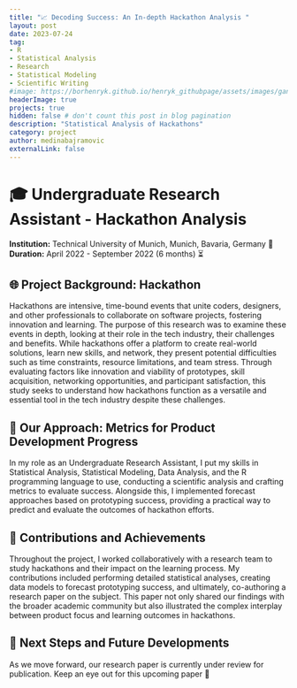 ```yaml
---
title: "📈 Decoding Success: An In-depth Hackathon Analysis "
layout: post
date: 2023-07-24
tag:
- R
- Statistical Analysis
- Research
- Statistical Modeling
- Scientific Writing
#image: https://borhenryk.github.io/henryk_githubpage/assets/images/gan.png
headerImage: true
projects: true
hidden: false # don't count this post in blog pagination
description: "Statistical Analysis of Hackathons"
category: project
author: medinabajramovic
externalLink: false
---
```


# 🎓 Undergraduate Research Assistant - Hackathon Analysis 
**Institution:** Technical University of Munich, Munich, Bavaria, Germany 📍
**Duration:** April 2022 - September 2022 (6 months) ⏳

## 🌐 Project Background: Hackathon 
Hackathons are intensive, time-bound events that unite coders, designers, and other professionals to collaborate on software projects, fostering innovation and learning. The purpose of this research was to examine these events in depth, looking at their role in the tech industry, their challenges and benefits. While hackathons offer a platform to create real-world solutions, learn new skills, and network, they present potential difficulties such as time constraints, resource limitations, and team stress. Through evaluating factors like innovation and viability of prototypes, skill acquisition, networking opportunities, and participant satisfaction, this study seeks to understand how hackathons function as a versatile and essential tool in the tech industry despite these challenges.

## 🎯 Our Approach: Metrics for Product Development Progress 
In my role as an Undergraduate Research Assistant, I put my skills in Statistical Analysis, Statistical Modeling, Data Analysis, and the R programming language to use, conducting a scientific analysis and crafting metrics to evaluate success. Alongside this, I implemented forecast approaches based on prototyping success, providing a practical way to predict and evaluate the outcomes of hackathon efforts. 

## 🚀 Contributions and Achievements 
Throughout the project, I worked collaboratively with a research team to study hackathons and their impact on the learning process. My contributions included performing detailed statistical analyses, creating data models to forecast prototyping success, and ultimately, co-authoring a research paper on the subject. This paper not only shared our findings with the broader academic community but also illustrated the complex interplay between product focus and learning outcomes in hackathons. 

## 📌 Next Steps and Future Developments 
As we move forward, our research paper is currently under review for publication. Keep an eye out for this upcoming paper 🎉

